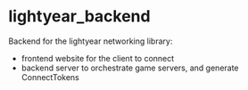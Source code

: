 # lightyear_backend

Backend for the lightyear networking library:
- frontend website for the client to connect
- backend server to orchestrate game servers, and generate ConnectTokens
